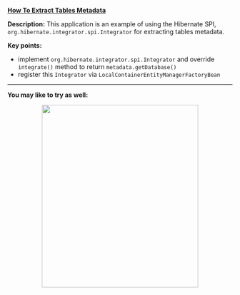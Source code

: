 **[How To Extract Tables Metadata](https://github.com/AnghelLeonard/Hibernate-SpringBoot/tree/master/HibernateSpringBootTablesMetadata)**
 
**Description:** This application is an example of using the Hibernate SPI, `org.hibernate.integrator.spi.Integrator` for extracting tables metadata.

**Key points:**
- implement `org.hibernate.integrator.spi.Integrator` and override `integrate()` method to return `metadata.getDatabase()`
- register this `Integrator` via `LocalContainerEntityManagerFactoryBean`
     
-------------------------------

**You may like to try as well:**
<a href="https://leanpub.com/java-persistence-performance-illustrated-guide"><p align="center"><img src="https://github.com/AnghelLeonard/Hibernate-SpringBoot/blob/master/Java%20Persistence%20Performance%20Illustrated%20Guide.jpg" height="410" width="350"/></p></a>
